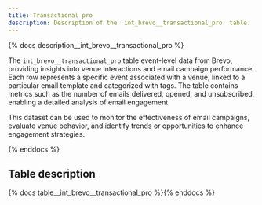 ```yaml
---
title: Transactional pro
description: Description of the `int_brevo__transactional_pro` table.
---
```


{% docs description__int_brevo__transactional_pro %}

The `int_brevo__transactional_pro` table event-level data from Brevo, providing insights into venue interactions and email campaign performance. Each row represents a specific event associated with a venue, linked to a particular email template and categorized with tags. The table contains metrics such as the number of emails delivered, opened, and unsubscribed, enabling a detailed analysis of email engagement.

This dataset can be used to monitor the effectiveness of email campaigns, evaluate venue behavior, and identify trends or opportunities to enhance engagement strategies.

{% enddocs %}

## Table description

{% docs table__int_brevo__transactional_pro %}{% enddocs %}
